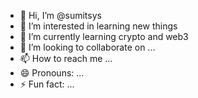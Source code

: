 - 👋 Hi, I’m @sumitsys
- 👀 I’m interested in learning new things
- 🌱 I’m currently learning crypto and web3
- 💞️ I’m looking to collaborate on ...
- 📫 How to reach me ...
- 😄 Pronouns: ...
- ⚡ Fun fact: ...

<!---
sumitsys/sumitsys is a ✨ special ✨ repository because its `README.md` (this file) appears on your GitHub profile.
You can click the Preview link to take a look at your changes.
--->
